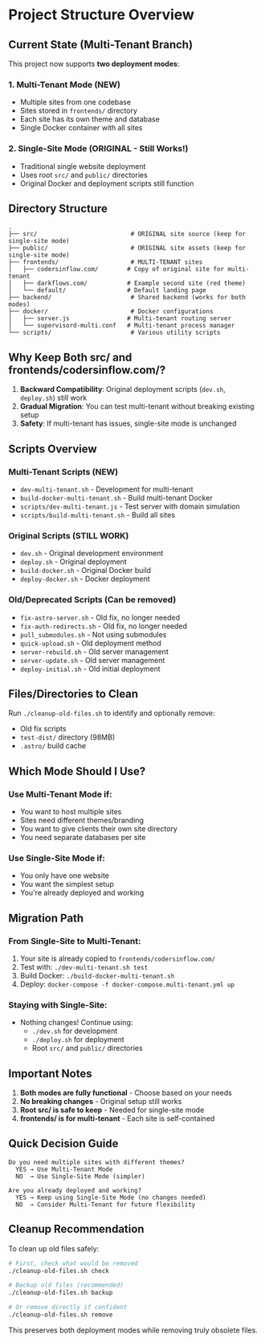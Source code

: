# Project Structure Overview

## Current State (Multi-Tenant Branch)

This project now supports **two deployment modes**:

### 1. Multi-Tenant Mode (NEW)
- Multiple sites from one codebase
- Sites stored in `frontends/` directory
- Each site has its own theme and database
- Single Docker container with all sites

### 2. Single-Site Mode (ORIGINAL - Still Works!)
- Traditional single website deployment
- Uses root `src/` and `public/` directories
- Original Docker and deployment scripts still function

## Directory Structure

```
.
├── src/                          # ORIGINAL site source (keep for single-site mode)
├── public/                       # ORIGINAL site assets (keep for single-site mode)
├── frontends/                    # MULTI-TENANT sites
│   ├── codersinflow.com/        # Copy of original site for multi-tenant
│   ├── darkflows.com/           # Example second site (red theme)
│   └── default/                 # Default landing page
├── backend/                      # Shared backend (works for both modes)
├── docker/                       # Docker configurations
│   ├── server.js                # Multi-tenant routing server
│   └── supervisord-multi.conf   # Multi-tenant process manager
└── scripts/                      # Various utility scripts
```

## Why Keep Both src/ and frontends/codersinflow.com/?

1. **Backward Compatibility**: Original deployment scripts (`dev.sh`, `deploy.sh`) still work
2. **Gradual Migration**: You can test multi-tenant without breaking existing setup
3. **Safety**: If multi-tenant has issues, single-site mode is unchanged

## Scripts Overview

### Multi-Tenant Scripts (NEW)
- `dev-multi-tenant.sh` - Development for multi-tenant
- `build-docker-multi-tenant.sh` - Build multi-tenant Docker
- `scripts/dev-multi-tenant.js` - Test server with domain simulation
- `scripts/build-multi-tenant.sh` - Build all sites

### Original Scripts (STILL WORK)
- `dev.sh` - Original development environment
- `deploy.sh` - Original deployment
- `build-docker.sh` - Original Docker build
- `deploy-docker.sh` - Docker deployment

### Old/Deprecated Scripts (Can be removed)
- `fix-astro-server.sh` - Old fix, no longer needed
- `fix-auth-redirects.sh` - Old fix, no longer needed
- `pull_submodules.sh` - Not using submodules
- `quick-upload.sh` - Old deployment method
- `server-rebuild.sh` - Old server management
- `server-update.sh` - Old server management
- `deploy-initial.sh` - Old initial deployment

## Files/Directories to Clean

Run `./cleanup-old-files.sh` to identify and optionally remove:
- Old fix scripts
- `test-dist/` directory (98MB)
- `.astro/` build cache

## Which Mode Should I Use?

### Use Multi-Tenant Mode if:
- You want to host multiple sites
- Sites need different themes/branding
- You want to give clients their own site directory
- You need separate databases per site

### Use Single-Site Mode if:
- You only have one website
- You want the simplest setup
- You're already deployed and working

## Migration Path

### From Single-Site to Multi-Tenant:
1. Your site is already copied to `frontends/codersinflow.com/`
2. Test with: `./dev-multi-tenant.sh test`
3. Build Docker: `./build-docker-multi-tenant.sh`
4. Deploy: `docker-compose -f docker-compose.multi-tenant.yml up`

### Staying with Single-Site:
- Nothing changes! Continue using:
  - `./dev.sh` for development
  - `./deploy.sh` for deployment
  - Root `src/` and `public/` directories

## Important Notes

1. **Both modes are fully functional** - Choose based on your needs
2. **No breaking changes** - Original setup still works
3. **Root src/ is safe to keep** - Needed for single-site mode
4. **frontends/ is for multi-tenant** - Each site is self-contained

## Quick Decision Guide

```
Do you need multiple sites with different themes?
  YES → Use Multi-Tenant Mode
  NO  → Use Single-Site Mode (simpler)

Are you already deployed and working?
  YES → Keep using Single-Site Mode (no changes needed)
  NO  → Consider Multi-Tenant for future flexibility
```

## Cleanup Recommendation

To clean up old files safely:
```bash
# First, check what would be removed
./cleanup-old-files.sh check

# Backup old files (recommended)
./cleanup-old-files.sh backup

# Or remove directly if confident
./cleanup-old-files.sh remove
```

This preserves both deployment modes while removing truly obsolete files.
